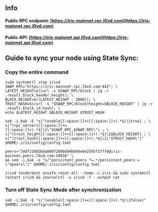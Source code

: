 ## Info
#### Public RPC endpoint: [https://iris-mainnet.rpc.l0vd.com](https://iris-mainnet.rpc.l0vd.com)
#### Public API: [https://iris-mainnet.api.l0vd.com](https://iris-mainnet.api.l0vd.com)

## Guide to sync your node using State Sync:

### Copy the entire command
```
sudo systemctl stop irisd
SNAP_RPC="https://iris-mainnet.rpc.l0vd.com:443"; \
LATEST_HEIGHT=$(curl -s $SNAP_RPC/block | jq -r .result.block.header.height); \
BLOCK_HEIGHT=$((LATEST_HEIGHT - 2000)); \
TRUST_HASH=$(curl -s "$SNAP_RPC/block?height=$BLOCK_HEIGHT" | jq -r .result.block_id.hash); \
echo $LATEST_HEIGHT $BLOCK_HEIGHT $TRUST_HASH

sed -i.bak -E "s|^(enable[[:space:]]+=[[:space:]]+).*$|\1true| ; \
s|^(rpc_servers[[:space:]]+=[[:space:]]+).*$|\1\"$SNAP_RPC,$SNAP_RPC\"| ; \
s|^(trust_height[[:space:]]+=[[:space:]]+).*$|\1$BLOCK_HEIGHT| ; \
s|^(trust_hash[[:space:]]+=[[:space:]]+).*$|\1\"$TRUST_HASH\"|" $HOME/.iris/config/config.toml

peers="3ddf22082bda8607289bd94b649e0e2595f1fffd@iris-mainnet.peers.l0vd.com:19656" \
&& sed -i.bak -e "s/^persistent_peers *=.*/persistent_peers = \"$peers\"/" $HOME/.iris/config/config.toml 

irisd tendermint unsafe-reset-all --home ~/.iris && sudo systemctl restart irisd && journalctl -u irisd -f --output cat
```

### Turn off State Sync Mode after synchronization
```
sed -i.bak -E "s|^(enable[[:space:]]+=[[:space:]]+).*$|\1false|" $HOME/.iris/config/config.toml
```
